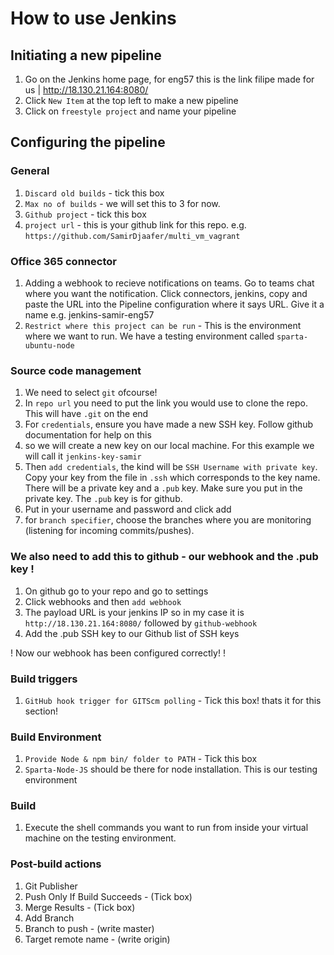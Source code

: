 # How to use Jenkins

## Initiating a new pipeline

1. Go on the Jenkins home page, for eng57 this is the link filipe made for us | http://18.130.21.164:8080/
2. Click `New Item` at the top left to make a new pipeline 
3. Click on `freestyle project` and name your pipeline

## Configuring the pipeline
### General

1. `Discard old builds` - tick this box
2. `Max no of builds` - we will set this to 3 for now.
3. `Github project` - tick this box
4. `project url` - this is your github link for this repo. e.g. `https://github.com/SamirDjaafer/multi_vm_vagrant`

### Office 365 connector

1. Adding a webhook to recieve notifications on teams. Go to teams chat where you want the notification. Click connectors, jenkins, copy and paste the URL into the Pipeline configuration where it says URL. Give it a name e.g. jenkins-samir-eng57
2. `Restrict where this project can be run` - This is the environment where we want to run. We have a testing environment called `sparta-ubuntu-node`

### Source code management

1. We need to select `git` ofcourse!
2. In `repo url` you need to put the link you would use to clone the repo. This will have `.git` on the end
3. For `credentials`, ensure you have made a new SSH key. Follow github documentation for help on this
4. so we will create a new key on our local machine. For this example we will call it `jenkins-key-samir`
5. Then `add credentials`, the kind will be `SSH Username with private key`. Copy your key from the file in `.ssh` which corresponds to the key name. There will be a private key and a `.pub` key. Make sure you put in the private key. The `.pub` key is for github.
6. Put in your username and password and click add
7. for `branch specifier`, choose the branches where you are monitoring (listening for incoming commits/pushes).

### We also need to add this to github - our webhook and the .pub key !

1. On github go to your repo and go to settings
2. Click webhooks and then `add webhook`
3. The payload URL is your jenkins IP so in my case it is `http://18.130.21.164:8080/` followed by `github-webhook` 
4. Add the .pub SSH key to our Github list of SSH keys

! Now our webhook has been configured correctly! !

### Build triggers

1. `GitHub hook trigger for GITScm polling` - Tick this box! thats it for this section!

### Build Environment

1. `Provide Node & npm bin/ folder to PATH` - Tick this box
2. `Sparta-Node-JS` should be there for node installation. This is our testing environment

### Build 

1. Execute the shell commands you want to run from inside your virtual machine on the testing environment.

### Post-build actions

1. Git Publisher
2. Push Only If Build Succeeds - (Tick box)
3. Merge Results - (Tick box)
4. Add Branch
5. Branch to push - (write master)
6. Target remote name - (write origin)






